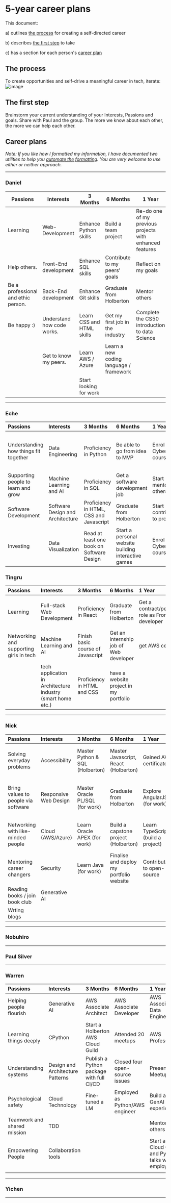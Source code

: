 # 5-year career plans
This document:

a) outlines [the process](#the-process) for creating a self-directed career

b) describes [the first step](#the-first-step) to take

c) has a section for each person's [career plan](#career-plans)

## The process
To create opportunities and self-drive a meaningful career in tech, iterate:
![image](https://github.com/WarrenTheRabbit/SelfDirectedCareers/assets/37808734/381259c6-24fa-4372-b6ee-9330c27b194b)

## The first step
Brainstorm your current understanding of your Interests, Passions and goals.
Share with Paul and the group. 
The more we know about each other, the more we can help each other.

## Career plans
_Note: If you like how I formatted my information, I have documented two utilities to help you [automate the formatting](automation.md). You are very welcome to use either or neither approach._

<hr>

### Daniel

| Passions                               | Interests                | 3 Months                               | 6 Months                                        | 1 Year                                               | 2 Years                                 | 5 Years                  |
|----------------------------------------|--------------------------|----------------------------------------|-------------------------------------------------|------------------------------------------------------|----------------------------------------|--------------------------|
| Learning                               | Web-Development         | Enhance Python skills                  | Build a team project                            | Re-do one of my previous projects with enhanced features | Keep learning                          | Be an experienced programmer |
| Help others.                           | Front-End development   | Enhance SQL skills                     | Contribute to my peers’ goals                  | Reflect on my goals                                  | Share my knowledge                     | Mentor others            |
| Be a professional and ethic person.    | Back-End development    | Enhance Git skills                     | Graduate from Holberton                        | Mentor others                                        | Mentor others                          | Start a start-up         |
| Be happy :)                            | Understand how code works. | Learn CSS and HTML skills             | Get my first job in the industry               | Complete the CS50 introduction to data Science     |                                          |                           |
|                                        | Get to know my peers.   | Learn AWS / Azure                     | Learn a new coding language / framework        |                                                      |                                        |                           |
|                                        |                          | Start looking for work                |                                                 |                                                      |                                        |                           |


<hr>

### Eche


| Passions                                   | Interests                               | 3 Months                                     | 6 Months                                              | 1 Year                                            | 2 Years                                                  | 5 Years                                           |
|:----------------------------------------|:-------------------------------------|:--------------------------------------------|:------------------------------------------------------|:--------------------------------------------------|:--------------------------------------------------------|:--------------------------------------------------|
| Understanding how things fit together   | Data Engineering                       | Proficiency in Python                         | Be able to go from idea to MVP                          | Enrol in a Cybersecurity course                    | Get involved with a team or teams building Applications | Understand what makes for software solution success |
| Supporting people to learn and grow      | Machine Learning and AI                | Proficiency in SQL                            | Get a software development job                          | Start mentoring others                             | Mentor others                                           | Invest in software companies                        |
| Software Development                    | Software Design and Architecture      | Proficiency in HTML, CSS and Javascript       | Graduate from Holberton                                | Start contributing to projects                     |                                                          | Mentor others                                       |
| Investing                               | Data Visualization                     | Read at least one book on Software Design     | Start a personal website building interactive games  | Enrol in a Cybersecurity course                    |                                                          |                                                     |


### Tingru


| Passions                                   | Interests                               | 3 Months                                     | 6 Months                                              | 1 Year                                            | 2 Years                                                  | 5 Years                                           |
|:----------------------------------------|:-------------------------------------|:--------------------------------------------|:------------------------------------------------------|:--------------------------------------------------|:--------------------------------------------------------|:--------------------------------------------------|
| Learning   | Full-stack Web Development                       | Proficiency in React                         | Graduate from Holberton                          | Get a contract/permanent role as Front-end developer                    | Mentor other career changing females | Keep up with the tech trend |
| Networking and supporting girls in tech      | Machine Learning and AI                | Finish basic course of Javascript                            | Get an internship job of Web developer                          | get AWS certificate                             | become a mid level developer                                           | become a senior level developer                        |
|                     | tech application in Architecture industry (smart home etc.)      | Proficiency in HTML and CSS       | have a website project in my portfolio                                |                      |                                                          |                                        |


<hr>

### Nick

| Passions                             | Interests              | 3 Months                      | 6 Months                              | 1 Year                          | 2 Years                             | 5 Years                  |
|:-------------------------------------|:-----------------------|:------------------------------|:--------------------------------------|:--------------------------------|:-----------------------------------|:-------------------------|
| Solving everyday problems            | Accessibility          | Master Python & SQL (Holberton) | Master Javascript, React (Holberton)  | Gained AWS certificate(s)    | Revaluate if there is any value left at current workplace | Be in a managerial role |
| Bring values to people via software  | Responsive Web Design  | Master Oracle PL/SQL (for work) | Graduate from Holberton            | Explore AngularJS (for work) | Gained more AWS certificate(s)  | Give back to community by becoming a mentor  |
| Networking with like-minded people   | Cloud (AWS/Azure)      | Learn Oracle APEX (for work) | Build a capstone project (Holberton) | Learn TypeScript (build a project) |  Drop junior title to become mid-level dev  |  Keep up with the latest tech trend  |
| Mentoring career changers            | Security               | Learn Java (for work)           | Finalise and deploy my portfolio website  |  Contribute to open-source  |  Work in a health-tech company if opportunity arises  |                           |
| Reading books / join book club       | Generative AI          |                               |                                      |                                  |   Explore .NET & C#                |                           |
| Wrting blogs                         |                        |                               |                                       |                                 |                                    |                           |

<hr>

### Nobuhiro

<hr>

### Paul Silver

<hr>

### Warren

| Passions                                | Interests                        | 3 Months                      | 6 Months                              | 1 Year                          | 2 Years                             | 5 Years                  |
|:----------------------------------------|:---------------------------------|:------------------------------|:--------------------------------------|:--------------------------------|:-----------------------------------|:-------------------------|
| Helping people flourish                 | Generative AI                    | AWS Associate Architect     | AWS Associate Developer               | AWS Associate Data Engineer    | AWS Speciality                     | Contribute to core Python|
| Learning things deeply                 | CPython                          | Start a Holberton AWS Cloud Guild | Attended 20 meetups                 | AWS Professional                | AWS Speciality                     | Architect a system that helps people       |
| Understanding systems                  | Design and Architecture Patterns| Publish a Python package with full CI/CD            | Closed four open-source issues       | Present at a Meetup             | Create a programming language      |                           |
| Psychological safety                   | Cloud Technology                 | Fine-tuned a LM              | Employed as Python/AWS engineer     | Build a GenAI tutor experience | Create a CPython/Pytest/AWS/Design/GenAI Udemy course |                           |
| Teamwork and shared mission            | TDD               |                              |                                       | Mentoring others                | Helping to build GenAI systems     |                           |
| Empowering People                                         |  Collaboration tools                               |                              |                                       |  Start a Cloud Guild and Python talks where employed                               |                                    |                           |
|                                         |             |                              |                                       |                                 |                                    |                           |

<hr>

### Yichen

<hr>

